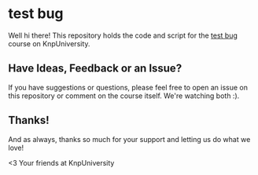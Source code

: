 # test bug

Well hi there! This repository holds the code and script
for the [test bug](http://local.knp:8888/app_dev.php/screencast/test-bug) course on KnpUniversity.

## Have Ideas, Feedback or an Issue?

If you have suggestions or questions, please feel free to
open an issue on this repository or comment on the course
itself. We're watching both :).

## Thanks!

And as always, thanks so much for your support and letting
us do what we love!

<3 Your friends at KnpUniversity
